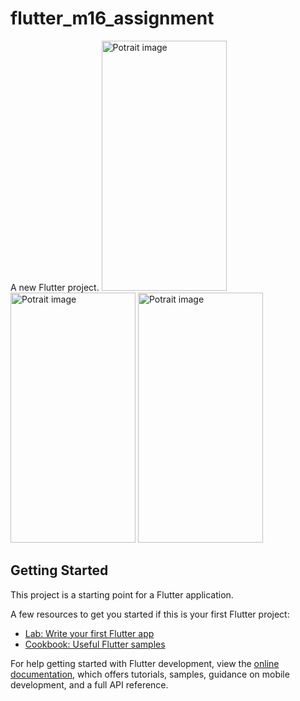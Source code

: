 # flutter_m16_assignment

A new Flutter project.
<img src="https://github.com/nazimfeni/flutter_m16_assignment/blob/master/screenshot/screen1jpg.png" width="200" height="400" alt="Potrait image">
<img src="https://github.com/nazimfeni/flutter_m16_assignmentt/blob/master/screenshot/screen2jpg.png" width="200" height="400" alt="Potrait image">
<img src="https://github.com/nazimfeni/flutter_m16_assignment/blob/master/screenshot/screen3jpg.png" width="200" height="400" alt="Potrait image">

## Getting Started

This project is a starting point for a Flutter application.

A few resources to get you started if this is your first Flutter project:

- [Lab: Write your first Flutter app](https://docs.flutter.dev/get-started/codelab)
- [Cookbook: Useful Flutter samples](https://docs.flutter.dev/cookbook)

For help getting started with Flutter development, view the
[online documentation](https://docs.flutter.dev/), which offers tutorials,
samples, guidance on mobile development, and a full API reference.
